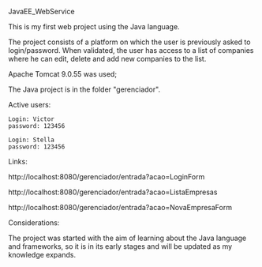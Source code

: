 JavaEE_WebService

This is my first web project using the Java language.

The project consists of a platform on which the user is previously asked to login/password.
When validated, the user has access to a list of companies where he can edit, delete and add new companies to the list.

Apache Tomcat 9.0.55 was used;

The Java project is in the folder "gerenciador".

Active users:

    Login: Victor
    password: 123456
    
    Login: Stella
    password: 123456

Links:

  http://localhost:8080/gerenciador/entrada?acao=LoginForm
  
  http://localhost:8080/gerenciador/entrada?acao=ListaEmpresas
   
  http://localhost:8080/gerenciador/entrada?acao=NovaEmpresaForm
  

Considerations:

The project was started with the aim of learning about the Java language and frameworks,
so it is in its early stages and will be updated as my knowledge expands. 
